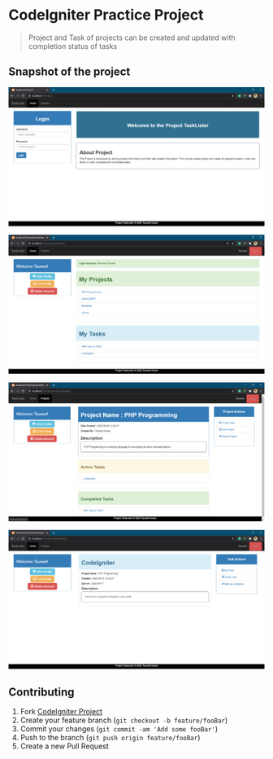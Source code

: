 # CodeIgniter Practice Project
> Project and Task of projects can be created and updated with completion status of tasks

## Snapshot of the project

![](ss1.PNG)

![](ss2.PNG)

![](ss3.PNG)

![](ss4.PNG)

## Contributing

1. Fork [CodeIgniter Project](https://github.com/tauseefansari/CodeIgniter-Practice-Project)
2. Create your feature branch (`git checkout -b feature/fooBar`)
3. Commit your changes (`git commit -am 'Add some fooBar'`)
4. Push to the branch (`git push origin feature/fooBar`)
5. Create a new Pull Request
